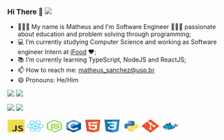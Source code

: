 ###  Hi There 👀 <img src="https://media.giphy.com/media/hvRJCLFzcasrR4ia7z/giphy.gif" width="30px"> 

- 🙇🏽‍♂️ My name is Matheus and I'm Software Engineer 👨🏽‍💻 passionate about education and problem solving through programming;
- 💻 I’m currently studying Computer Science and working as Software engineer Intern at <a href="https://br.linkedin.com/company/ifood-/">iFood</a> ❤️;
- 📚 I’m currently learning TypeScript, NodeJS and ReactJS;
- 📫 How to reach me: matheus_sanchez@usp.br
- 😄 Pronouns: He/Him

<a href="https://www.linkedin.com/in/sanchezmatheus"><img src="https://img.shields.io/badge/linkedin-0077B5.svg?style=for-the-badge&logo=linkedin&logoColor=white"></a>
<a href="https://www.instagram.com/theusudo98"><img src="https://img.shields.io/badge/instagram-E4405F.svg?style=for-the-badge&logo=instagram&logoColor=white"></a>
<div>
  <img height="180em" src="https://github-readme-stats.vercel.app/api?username=MatheusSanchez&include_all_commits=true&count_private=true&show_icons=true"/>
  <img height="180em" src="https://github-readme-stats.vercel.app/api/top-langs/?username=MatheusSanchez&layout=compact&langs_count=7&theme=dark"/>
</div>
   
<div style="display: inline_block"><br>
  
  <img align="center" alt="TS" height="30" width="40" src="https://raw.githubusercontent.com/devicons/devicon/master/icons/javascript/javascript-original.svg">
  <img align="center" alt="ReactJs" height="30" width="40" src="https://raw.githubusercontent.com/devicons/devicon/master/icons/react/react-original.svg">
  <img align="center" alt="NodedJS" height="30" width="40" src="https://raw.githubusercontent.com/devicons/devicon/master/icons/nodejs/nodejs-original.svg">
  <img align="center" alt="C" height="30" width="40" src="https://raw.githubusercontent.com/devicons/devicon/master/icons/c/c-original.svg">
  <img align="center" alt="HTML" height="30" width="40" src="https://raw.githubusercontent.com/devicons/devicon/master/icons/html5/html5-original.svg">
  <img align="center" alt="CSS" height="30" width="40" src="https://raw.githubusercontent.com/devicons/devicon/master/icons/css3/css3-original.svg">
  <img align="center" alt="Python" height="30" width="40" src="https://raw.githubusercontent.com/devicons/devicon/master/icons/python/python-original.svg">
  <img align="center" alt="Git" height="30" width="40" src="https://raw.githubusercontent.com/devicons/devicon/master/icons/git/git-original.svg">
  <img align="center" alt="Docker" height="30" width="40" src="https://raw.githubusercontent.com/devicons/devicon/master/icons/docker/docker-original.svg">
  
</div>
